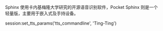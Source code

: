 Sphinx 使用卡内基梅隆大学研究的开源语音识别软件，Pocket Sphinx 则是一个轻量版，主要用于嵌入式及手持设备。



session:set_tts_params('tts_commandline', 'Ting-Ting')







